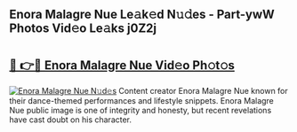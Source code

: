 ## Enora Malagre Nue Le𝚊k𝚎d N𝚞𝚍es - Part-ywW Photos Vid𝚎o Le𝚊ks j0Z2j

# <h2><a href="http://fb9pssi.evod.top/?m=Enora+Malagre+Nue">🔗 👉🔴 Enora Malagre Nue Vid𝚎o Ph𝚘t𝚘s</a></h2>

[![Enora Malagre Nue N𝚞d𝚎s](https://i.imgur.com/8V9OHl7.gif)](http://fb9pssi.evod.top/?m=Enora+Malagre+Nue)
Content creator Enora Malagre Nue known for their dance-themed performances and lifestyle snippets. Enora Malagre Nue public image is one of integrity and honesty, but recent revelations have cast doubt on his character. 

